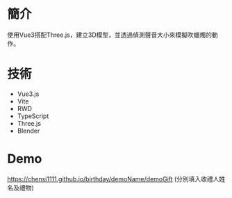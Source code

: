 # 簡介

使用Vue3搭配Three.js，建立3D模型，並透過偵測聲音大小來模擬吹蠟燭的動作。

# 技術

- Vue3.js
- Vite
- RWD
- TypeScript
- Three.js
- Blender

# Demo

https://chensi1111.github.io/birthday/demoName/demoGift
(分別填入收禮人姓名及禮物)
